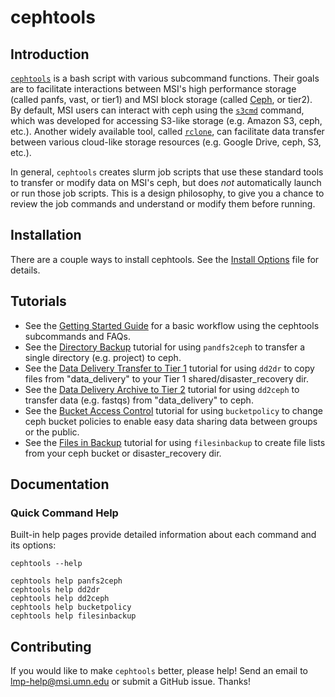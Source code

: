 # cephtools

## Introduction

[`cephtools`](https://github.umn.edu/lmnp/cephtools) is a bash script with various subcommand functions. Their goals are to facilitate interactions between MSI's high performance storage (called panfs, vast, or tier1) and MSI block storage (called [Ceph](https://docs.ceph.com/en/pacific/), or tier2). By default, MSI users can interact with ceph using the [`s3cmd`](https://s3tools.org/usage) command, which was developed for accessing S3-like storage (e.g. Amazon S3, ceph, etc.). Another widely available tool, called [`rclone`](https://rclone.org), can facilitate data transfer between various cloud-like storage resources (e.g. Google Drive, ceph, S3, etc.).

In general, `cephtools` creates slurm job scripts that use these standard tools to transfer or modify data on MSI's ceph, but does *not* automatically launch or run those job scripts. This is a design philosophy, to give you a chance to review the job commands and understand or modify them before running.   

## Installation

There are a couple ways to install cephtools. See the [Install Options](./install.md) file for details.

## Tutorials

- See the [Getting Started Guide](./doc/vignette_getting_started.md) for a basic workflow using the cephtools subcommands and FAQs.
- See the [Directory Backup](./doc/vignette_panfs2ceph.md) tutorial for using `pandfs2ceph` to transfer a single directory (e.g. project) to ceph.
- See the [Data Delivery Transfer to Tier 1](./doc/vignette_dd2dr.md) tutorial for using `dd2dr` to copy files from "data_delivery" to your Tier 1 shared/disaster_recovery dir.
- See the [Data Delivery Archive to Tier 2](./doc/vignette_dd2ceph.md) tutorial for using `dd2ceph` to transfer data (e.g. fastqs) from "data_delivery" to ceph.
- See the [Bucket Access Control](./doc/vignette_bucketpolicy.md) tutorial for using `bucketpolicy` to change ceph bucket policies to enable easy data sharing data between groups or the public.
- See the [Files in Backup](./doc/vignette_filesinbackup.md) tutorial for using `filesinbackup` to create file lists from your ceph bucket or disaster_recovery dir.

## Documentation

### Quick Command Help

Built-in help pages provide detailed information about each command and its options:

```
cephtools --help

cephtools help panfs2ceph
cephtools help dd2dr
cephtools help dd2ceph
cephtools help bucketpolicy
cephtools help filesinbackup
```


## Contributing

If you would like to make `cephtools` better, please help! Send an email to [lmp-help@msi.umn.edu](mailto:lmp-help@msi.umn.edu) or submit a GitHub issue. Thanks!
